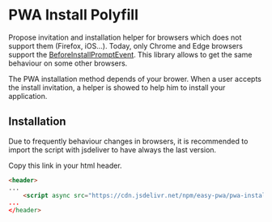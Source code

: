 # PWA Install Polyfill

Propose invitation and installation helper for browsers which does not support them (Firefox, iOS...).
Today, only Chrome and Edge browsers support the [BeforeInstallPromptEvent](https://developer.mozilla.org/en-US/docs/Web/API/BeforeInstallPromptEvent).
This library allows to get the same behaviour on some other browsers.

The PWA installation method depends of your brower.
When a user accepts the install invitation, a helper is showed to help him to install your application.

## Installation

Due to frequently behaviour changes in browsers, it is recommended to import the script with jsdeliver to have always the last version.

Copy this link in your html header.
``` html
<header>
...
    <script async src="https://cdn.jsdelivr.net/npm/easy-pwa/pwa-install-polyfill/lib.js"
...
</header>
```
